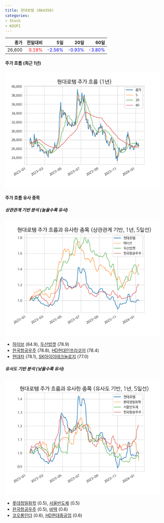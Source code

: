 ```yaml
---
title: 현대로템 (064350)
categories:
- Stock
- KOSPI
---
```


|종가|전일대비|5일|20일|60일|
|---:|-------:|--:|---:|---:|
|26,600|<span style="color: red">0.19%</span>|<span style="color: blue">-2.56%</span>|<span style="color: blue">-0.93%</span>|<span style="color: blue">-3.80%</span>|

<!-- more -->


#### 주가 흐름 (최근 1년)
![064350](/assets/images/stock/064350.png)


#### 주가 흐름 유사 종목


##### 상관관계 기반 분석 (높을수록 유사)
![064350](/assets/images/stock/064350_corr.png)
- [하이브](/352820/) (84.9), [두산밥캣](/241560/) (78.9)
- [한국항공우주](/047810/) (78.8), [HD현대인프라코어](/042670/) (78.4)
- [현대차](/005380/) (78.1), [SK아이이테크놀로지](/361610/) (77.0)


##### 유사도 기반 분석 (낮을수록 유사)	
![064350](/assets/images/stock/064350_sim.png)
- [롯데정밀화학](/004000/) (0.5), [서울반도체](/046890/) (0.5)
- [한국항공우주](/047810/) (0.5), [바텍](/043150/) (0.6)
- [코오롱인더](/120110/) (0.6), [HD현대중공업](/329180/) (0.6)